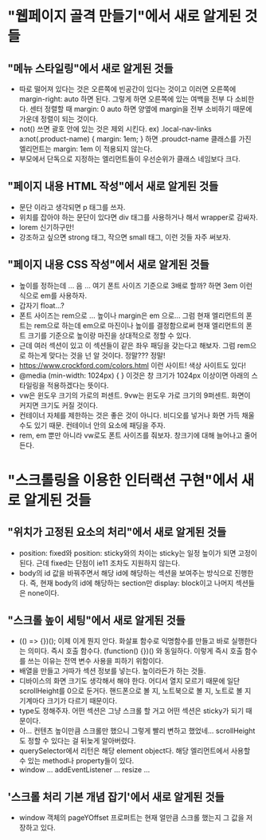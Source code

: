 # "웹페이지 골격 만들기"에서 새로 알게된 것들

## "메뉴 스타일링"에서 새로 알게된 것들

- 따로 떨어져 있다는 것은 오른쪽에 빈공간이 있다는 것이고 이러면 오른쪽에 margin-right: auto 하면 된다. 그렇게 하면 오른쪽에 있는 여백을 전부 다 소비한다. 센터 정렬할 때 margin: 0 auto 하면 양옆에 margin을 전부 소비하기 때문에 가운데 정렬이 되는 것이다.
- not() 쓰면 괄호 안에 있는 것은 제외 시킨다.
  ex) .local-nav-links a:not(.product-name) { margin: 1em; } 하면 .proudct-name 클래스를 가진 엘리먼트는 margin: 1em 이 적용되지 않는다.
- 부모에서 단독으로 지정하는 엘리먼트들이 우선순위가 클래스 네임보다 크다.

## "페이지 내용 HTML 작성"에서 새로 알게된 것들

- 문단 이라고 생각되면 p 태그를 쓰자.
- 위치를 잡아야 하는 문단이 있다면 div 태그를 사용하거나 해서 wrapper로 감싸자.
- lorem 신기하구만!
- 강조하고 싶으면 strong 태그, 작으면 small 태그, 이런 것들 자주 써보자.

## "페이지 내용 CSS 작성"에서 새로 알게된 것들

- 높이를 정하는데 ... 음 ... 여기 폰트 사이즈 기준으로 3배로 할까? 하면 3em 이런 식으로 em를 사용하자.
- 갑자기 float...?
- 폰트 사이즈는 rem으로 ... 높이나 margin은 em 으로... 그럼 현재 엘리먼트의 폰트는 rem으로 하는데 em으로 마진이나 높이를 결정함으로써 현재 엘리먼트의 폰트 크기를 기준으로 높이랑 마진을 상대적으로 정할 수 있다.
- 근데 여러 섹션이 있고 이 섹션들이 같은 좌우 패딩을 갖는다고 해보자. 그럼 rem으로 하는게 맞다는 것을 넌 알 것이다. 정말??? 정말!
- https://www.crockford.com/colors.html 이런 사이트! 색상 사이트도 있다!
- @media (min-width: 1024px) { } 이것은 창 크기가 1024px 이상이면 아래의 스타일링을 적용하겠다는 뜻이다.
- vw은 윈도우 크기의 가로의 퍼센트. 9vw는 윈도우 가로 크기의 9퍼센트. 화면이 커지면 크기도 커질 것이다.
- 컨테이너 자체를 제한하는 것은 좋은 것이 아니다. 비디오를 넣거나 화면 가득 채울 수도 있기 때문. 컨테이너 안의 요소에 패딩을 주자.
- rem, em 뿐만 아니라 vw로도 폰트 사이즈를 줘보자. 창크기에 대해 늘어나고 줄어든다.

# "스크롤링을 이용한 인터랙션 구현"에서 새로 알게된 것들

## "위치가 고정된 요소의 처리"에서 새로 알게된 것들

- position: fixed와 position: sticky와의 차이는 sticky는 일정 높이가 되면 고정이 된다. 근데 fixed는 단점이 ie11 조차도 지원하지 않는다.
- body의 id 값을 바꿔주면서 해당 id에 해당하는 섹션을 보여주는 방식으로 진행한다. 즉, 현재 body의 id에 해당하는 section만 display: block이고 나머지 섹션들은 none이다.

## "스크롤 높이 세팅"에서 새로 알게된 것들

- (() => {})(); 이제 이게 뭔지 안다. 화살표 함수로 익명함수를 만들고 바로 실행한다는 의미다. 즉시 호출 함수다. (function() {})() 와 동일하다. 이렇게 즉시 호출 함수를 쓰는 이유는 전역 변수 사용을 피하기 위함이다.
- 배열을 만들고 거따가 섹션 정보를 넣는다. 높이라든가 하는 것들.
- 디바이스의 화면 크기도 생각해서 해야 한다. 어디서 열지 모르기 때문에 일단 scrollHeight를 0으로 둔거다. 핸드폰으로 볼 지, 노트북으로 볼 지, 노트로 볼 지 기계마다 크기가 다르기 때문이다.
- type도 정해주자. 어떤 섹션은 그냥 스크롤 할 거고 어떤 섹션은 sticky가 되기 때문이다.
- 아... 컨텐츠 높이만큼 스크롤만 했으니 그렇게 빨리 변하고 했었네... scrollHeight도 정할 수 있다는 걸 뒤늦게 알아버렸다.
- querySelector에서 리턴은 해당 element object다. 해당 엘리먼트에서 사용할 수 있는 method나 property들이 있다.
- window ... addEventListener ... resize ...

## '스크롤 처리 기본 개념 잡기'에서 새로 알게된 것들

- window 객체의 pageYOffset 프로퍼트는 현재 얼만큼 스크롤 했는지 그 값을 저장하고 있다.
